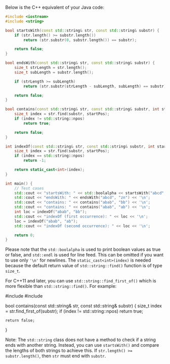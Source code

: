 Below is the C++ equivalent of your Java code:

```c++
#include <iostream>
#include <string>

bool startsWith(const std::string& str, const std::string& substr) {
    if (str.length() >= substr.length())
        return (str.substr(0, substr.length()) == substr);

    return false;
}

bool endsWith(const std::string& str, const std::string& substr) {
    size_t strLength = str.length();
    size_t subLength = substr.length();

    if (strLength >= subLength)
        return (str.substr(strLength - subLength, subLength) == substr);

    return false;
}

bool contains(const std::string& str, const std::string& substr, int startPos = 0) {
    size_t index = str.find(substr, startPos);
    if (index != std::string::npos)
        return true;

    return false;
}

int indexOf(const std::string& str, const std::string& substr, int startPos = 0) {
    size_t index = str.find(substr, startPos);
    if (index == std::string::npos)
        return -1;

    return static_cast<int>(index);
}

int main() {
    // Test cases
    std::cout << "startsWith: " << std::boolalpha << startsWith("abcd", "ab") << '\n';  // returns true
    std::cout << "endsWith: " << endsWith("abcd", "zn") << '\n';                   // returns false
    std::cout << "contains: " << contains("abab", "bb") << '\n';                     // returns false
    std::cout << "contains: " << contains("abab", "ab") << '\n';                      // returns true
    int loc = indexOf("abab", "bb");                                              // returns -1
    std::cout << "indexOf (first occurrence): " << loc << '\n';
    loc = indexOf("abab", "ab");                                                 // returns 0
    std::cout << "indexOf (second occurrence): " << loc << '\n';

    return 0;
}
```
Please note that the `std::boolalpha` is used to print boolean values as true or false, and `std::endl` is used for line feed. This can be omitted if you want to use only `'\n'` for newlines. The `static_cast<int>(index)` is needed because the default return value of `std::string::find()` function is of type `size_t`.

For C++11 and later, you can use `std::string::find_first_of()` which is more flexible than `std::string::find()`. For example:

#include <iostream>
#include <string>

bool contains(const std::string& str, const std::string& substr) {
    size_t index = str.find_first_of(substr);
    if (index != std::string::npos)
        return true;

    return false;
}

Note: The `std::string` class does not have a method to check if a string ends with another string. Instead, you can use `startsWith()` and compare the lengths of both strings to achieve this. If `str.length() >= substr.length()`, then `str` must end with `substr`.
